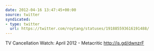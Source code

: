 ```yaml
---
date: 2012-04-16 13:47:45+00:00
source: twitter
syndicated:
- type: twitter
  url: https://twitter.com/roytang/statuses/191885593616191488/
---
```


TV Cancellation Watch: April 2012 - Metacritic http://is.gd/dwnzrF